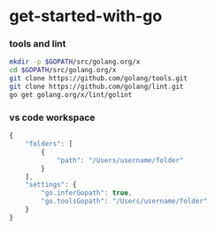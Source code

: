 # get-started-with-go

### tools and lint
```bash
mkdir -p $GOPATH/src/golang.org/x
cd $GOPATH/src/golang.org/x
git clone https://github.com/golang/tools.git
git clone https://github.com/golang/lint.git
go get golang.org/x/lint/golint
```

### vs code workspace
```javascript
{
	"folders": [
		{
			"path": "/Users/username/folder"
		}
	],
	"settings": {
		"go.inferGopath": true,
		"go.toolsGopath": "/Users/username/folder"
	}
}
```
